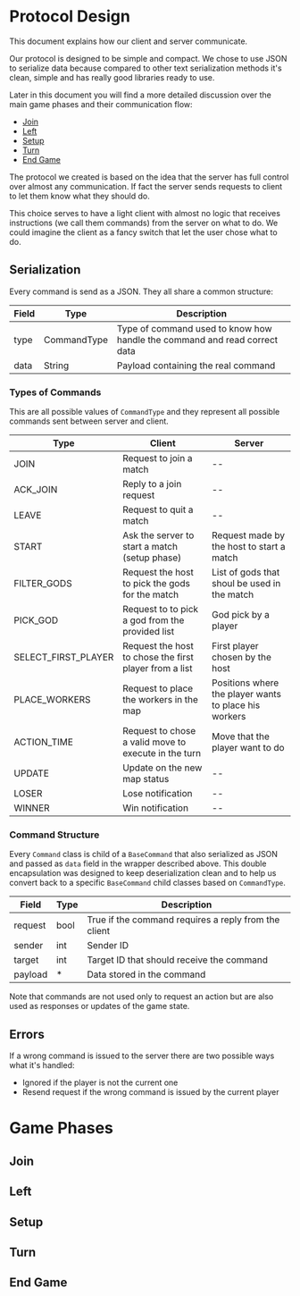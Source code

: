 # Protocol Design

This document explains how our client and server communicate.

Our protocol is designed to be simple and compact. We chose to use JSON to serialize data because compared to other text serialization methods it's clean, simple and has really good libraries ready to use.

Later in this document you will find a more detailed discussion over the main game phases and their communication flow:
- [Join](#join)
- [Left](#left)
- [Setup](#setup)
- [Turn](#turn)
- [End Game](#end-game)

The protocol we created is based on the idea that the server has full control over almost any communication. If fact the server sends requests to client to let them know what they should do.

This choice serves to have a light client with almost no logic that receives instructions (we call them commands) from the server on what to do. We could imagine the client as a fancy switch that let the user chose what to do.


## Serialization
Every command is send as a JSON. They all share a common structure:

| Field   | Type         | Description |
|---------|--------------|-----------|
| type    | CommandType  | Type of command used to know how handle the command and read correct data | 
| data    | String       | Payload containing the real command |

### Types of Commands
This are all possible values of `CommandType` and they represent all possible commands sent between server and client.

| Type                | Client | Server | 
|---------------------|---------------------|---------------------|
| JOIN                | Request to join a match | -- |
| ACK_JOIN            | Reply to a join request | -- |
| LEAVE               | Request to quit a match | -- | 
| START               |  Ask the server to start a match (setup phase) | Request made by the host to start a match
| FILTER_GODS         | Request the host to pick the gods for the match | List of gods that shoul be used in the match |  
| PICK_GOD            | Request to to pick a god from the provided list | God pick by a player
| SELECT_FIRST_PLAYER | Request the host to chose the first player from a list| First player chosen by the host | 
| PLACE_WORKERS       | Request to place the workers in the map | Positions where the player wants to place his workers
| ACTION_TIME         | Request to chose a valid move to execute in the turn | Move that the player want to do | 
| UPDATE              | Update on the new map status | --
| LOSER               | Lose notification | --
| WINNER              | Win notification | --

### Command Structure 

Every `Command` class is child of a `BaseCommand` that also serialized as JSON and passed as `data` field in the wrapper described above.
This double encapsulation was designed to keep deserialization clean and to help us convert back to a specific `BaseCommand` child classes based on `CommandType`.

| Field   | Type  | Description |
|---------|-------|-----------|
| request | bool  | True if the command requires a reply from the client | 
| sender  | int   | Sender ID |
| target  | int   | Target ID that should receive the command |
| payload | *     | Data stored in the command | 

Note that commands are not used only to request an action but are also used as responses or updates of the game state.

## Errors

If a wrong command is issued to the server there are two possible ways what it's handled:
- Ignored if the player is not the current one
- Resend request if the wrong command is issued by the current player

# Game Phases

## Join

## Left

## Setup

## Turn

## End Game